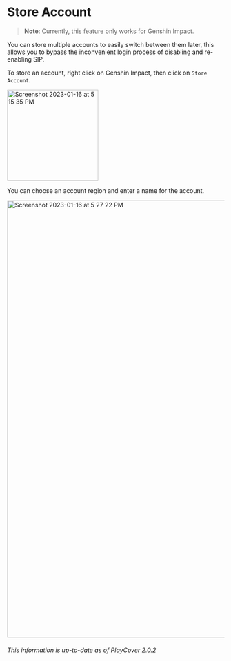 # Store Account

>__Note__: Currently, this feature only works for Genshin Impact.

You can store multiple accounts to easily switch between them later, this allows you to bypass the inconvenient login process of disabling and re-enabling SIP.

To store an account, right click on Genshin Impact, then click on `Store Account`.

<img width="211" alt="Screenshot 2023-01-16 at 5 15 35 PM" src="https://user-images.githubusercontent.com/78054566/212773347-a339e8f8-e2e3-495d-9237-3956cfd7753f.png">

You can choose an account region and enter a name for the account.

<img width="1012" alt="Screenshot 2023-01-16 at 5 27 22 PM" src="https://user-images.githubusercontent.com/78054566/212774688-92594011-643d-478c-ab03-db313efbfbab.png">

###### This information is up-to-date as of PlayCover 2.0.2
